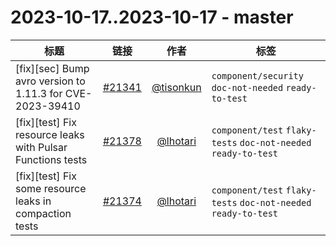 # 2023-10-17..2023-10-17 - master
| 标题 | 链接 | 作者 | 标签 |
| - | :--: | :--: | - |
| [fix][sec] Bump avro version to 1.11.3 for CVE-2023-39410 | [#21341](https://github.com/apache/pulsar/pull/21341) | [@tisonkun](https://github.com/tisonkun) | `component/security` `doc-not-needed` `ready-to-test`  | 
| [fix][test] Fix resource leaks with Pulsar Functions tests | [#21378](https://github.com/apache/pulsar/pull/21378) | [@lhotari](https://github.com/lhotari) | `component/test` `flaky-tests` `doc-not-needed` `ready-to-test`  | 
| [fix][test] Fix some resource leaks in compaction tests | [#21374](https://github.com/apache/pulsar/pull/21374) | [@lhotari](https://github.com/lhotari) | `component/test` `flaky-tests` `doc-not-needed` `ready-to-test`  | 
